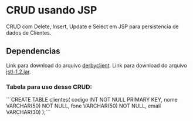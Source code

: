 # CRUD usando JSP

CRUD com Delete, Insert, Update e Select em JSP para persistencia de dados de Clientes.

## Dependencias

Link para download do arquivo [derbyclient](https://drive.google.com/open?id=0BzN1imYUZXryMGRkOGpaTm9DT3c).
Link para download do arquivo [jstl-1.2.jar](https://drive.google.com/open?id=0BzN1imYUZXryR0RCSGZBSUNKRVE).

### Tabela para uso desse CRUD:

´´´CREATE TABLE clientes(
    codigo INT NOT NULL PRIMARY KEY,
    nome VARCHAR(50) NOT NULL,
    fone VARCHAR(50) NOT NULL,
    email VARCHAR(30)
);´´´

